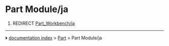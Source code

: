 # Part Module/ja
1.  REDIRECT [Part_Workbench/ja](Part_Workbench/ja.md)



---
⏵ [documentation index](../README.md) > [Part](Part_Workbench.md) > Part Module/ja
